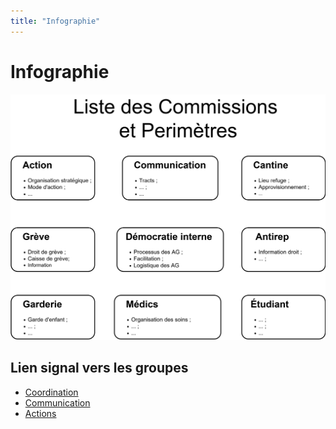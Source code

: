 ```yaml
---
title: "Infographie"
---
```


# Infographie

![Graphique](images/commissions.drawio.svg)

## Lien signal vers les groupes

- [Coordination](https://signal.group/#CjQKIA0deEROylYzGLNsLvrUROZik-QssU7pS2Or4RnOndveEhCuhGf_FiuKAfaZpoBm8uWr)
- [Communication](https://signal.group/#CjQKIHdf0QaFDe0fVwF9o6sE--7xScEFmWzGKWJhslhouBGGEhBvRLC15mjMHdUfc4ocj8L_)
- [Actions](https://signal.group/#CjQKII2XxCveMP5jAEQAlTymlTvK6mtEjww9RCeI6LqGV06uEhC4-XXRUpx9JWeMye2ImBRs)